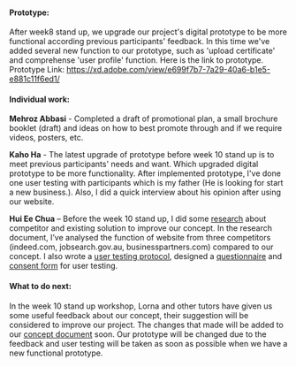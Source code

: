 #### Prototype:
After week8 stand up, we upgrade our project's digital prototype to be more functional according previous participants' feedback. In this time we've added several new function to our prototype, such as 'upload certificate' and comprehense 'user profile' function. Here is the link to prototype.
Prototype Link: https://xd.adobe.com/view/e699f7b7-7a29-40a6-b1e5-e881c11f6ed1/

#### Individual work: 
**Mehroz Abbasi** - Completed a draft of promotional plan, a small brochure booklet (draft) and ideas on how to best promote through and if we require videos, posters, etc.

**Kaho Ha** - The latest upgrade of prototype before week 10 stand up is to meet previous participants' needs and want. Which upgraded digital prototype to be more functionality. After implemented prototype, I've done one user testing with participants which is my father (He is looking for start a new business.). Also, I did a quick interview about his opinion after using our website.

**Hui Ee Chua** – Before the week 10 stand up, I did some [research]( https://github.com/deco3500-2017/teamhighfive/blob/master/Week%2010%20stand%20up/research.md) about competitor and existing solution to improve our concept. In the research document, I’ve analysed the function of website from three competitors (indeed.com, jobsearch.gov.au, businesspartners.com) compared to our concept. I also wrote a [user testing protocol](https://github.com/deco3500-2017/teamhighfive/blob/master/Week%2010%20stand%20up/User%20Testing%202/usertesting-protocol.md), designed a [questionnaire](https://goo.gl/forms/VHBIwYqgkEk421xG3
) and [consent form]( https://github.com/deco3500-2017/teamhighfive/blob/master/Week%2010%20stand%20up/User%20Testing%202/Informed%20consent%20form.pdf) for user testing. 


#### What to do next:

In the week 10 stand up workshop, Lorna and other tutors have given us some useful feedback about our concept, their suggestion will be considered to improve our project. The changes that made will be added to our [concept document]( https://github.com/deco3500-2017/teamhighfive/blob/master/README.md) soon. Our prototype will be changed due to the feedback and user testing will be taken as soon as possible when we have a new functional prototype.
